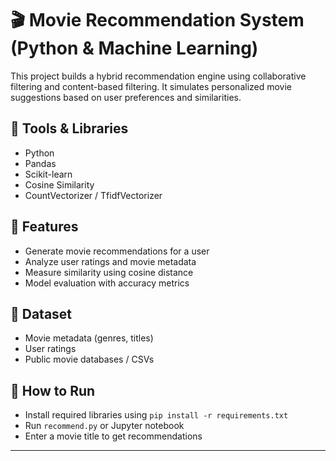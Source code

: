 # 🎬 Movie Recommendation System (Python & Machine Learning)

This project builds a hybrid recommendation engine using collaborative filtering and content-based filtering. It simulates personalized movie suggestions based on user preferences and similarities.

## 🔧 Tools & Libraries
- Python
- Pandas
- Scikit-learn
- Cosine Similarity
- CountVectorizer / TfidfVectorizer

## 📌 Features
- Generate movie recommendations for a user
- Analyze user ratings and movie metadata
- Measure similarity using cosine distance
- Model evaluation with accuracy metrics

## 📁 Dataset
- Movie metadata (genres, titles)
- User ratings
- Public movie databases / CSVs

## 🧪 How to Run
- Install required libraries using `pip install -r requirements.txt`
- Run `recommend.py` or Jupyter notebook
- Enter a movie title to get recommendations

---
